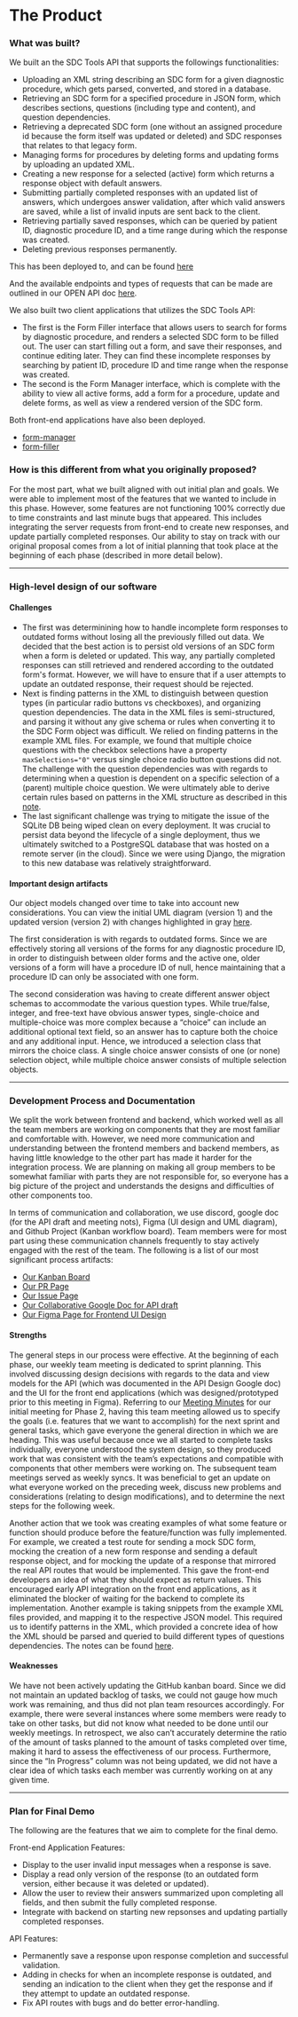 # The Product

### What was built?

We built an the SDC Tools API that supports the followings functionalities:

- Uploading an XML string describing an SDC form for a given diagnostic procedure, which gets parsed, converted, and stored in a database.
- Retrieving an SDC form for a specified procedure in JSON form,  which describes sections, questions (including type and content), and question dependencies.
- Retrieving a deprecated SDC form (one without an assigned procedure id because the form itself was updated or deleted) and SDC responses that relates to that legacy form.
- Managing forms for procedures by deleting forms and updating forms by uploading an updated XML.
- Creating a new response for a selected (active) form which returns a response object with default answers. 
- Submitting partially completed responses with an updated list of answers, which undergoes answer validation, after which valid answers are saved, while a list of invalid inputs are sent back to the client.
- Retrieving partially saved responses, which can be queried by patient ID, diagnostic procedure ID, and a time range during which the response was created.
- Deleting previous responses permanently. 

This has been deployed to, and can be found [here](http://dababysdcbackendapi-env-2.eba-ybqn7as3.ca-central-1.elasticbeanstalk.com/)

And the available endpoints and types of requests that can be made are outlined in our OPEN API doc [here](http://dababysdcbackendapi-env-2.eba-ybqn7as3.ca-central-1.elasticbeanstalk.com/api/). 

We also built two client applications that utilizes the SDC Tools API: 

- The first is the Form Filler interface that allows users to search for forms by diagnostic procedure, and renders a selected SDC form to be filled out. The user can start filling out a form, and save their responses, and continue editing later. They can find these incomplete responses by searching by patient ID, procedure ID and time range when the response was created. 
- The second is the Form Manager interface, which is complete with the ability to view all active forms, add a form for a procedure, update and delete forms, as well as view a rendered version of the SDC form. 

Both front-end applications have also been deployed. 
- [form-manager](http://dababysdcformmanager-env.eba-kd29msmd.ca-central-1.elasticbeanstalk.com/)
- [form-filler](http://dababysdcformfiller-env-1.eba-mq2saay2.ca-central-1.elasticbeanstalk.com/)

### How is this different from what you originally proposed?

For the most part, what we built aligned with out initial plan and goals. We were able to implement most of the features that we wanted to include in this phase. However, some features are not functioning 100% correctly due to time constraints and last minute bugs that appeared. This includes integrating the server requests from front-end to create new responses, and update partially completed responses. Our ability to stay on track with our original proposal comes from a lot of initial planning that took place at the beginning of each phase (described in more detail below). 

---

### High-level design of our software

#### Challenges 

- The first was determinining how to handle incomplete form responses to outdated forms without losing all the previously filled out data. We decided that the best action is to persist old versions of an SDC form when a form is deleted or updated. This way, any partially completed responses can still retrieved and rendered according to the outdated form's format. However, we will have to ensure that if a user attempts to update an outdated response, their request should be rejected. 
- Next is finding patterns in the XML to distinguish between question types (in particular radio buttons vs checkboxes), and organizing question dependencies. The data in the XML files is semi-structured, and parsing it without any give schema or rules when converting it to the SDC Form object was difficult. We relied on finding patterns in the example XML files. For example, we found that multiple choice questions with the checkbox selections have a property `maxSelections="0"` versus single choice radio button questions did not. The challenge with the question dependencies was with regards to determining when a question is dependent on a specific selection of a (parent) multiple choice question. We were ultimately able to derive certain rules based on patterns in the XML structure as described in this [note](https://www.notion.so/XML-Format-1f9e3db3a698472f8428bdb0df7c85c3).
- The last significant challenge was trying to mitigate the issue of the SQLite DB being wiped clean on every deployment. It was crucial to persist data beyond the lifecycle of a single deployment, thus we ultimately switched to a PostgreSQL database that was hosted on a remote server (in the cloud). Since we were using Django, the migration to this new database was relatively straightforward. 

#### Important design artifacts

Our object models changed over time to take into account new considerations. You can view the initial UML diagram (version 1) and the updated version (version 2) with changes highlighted in gray [here](https://www.figma.com/proto/IavfCnH57lFSQI2QF0x3ct/UML?node-id=1%3A2&scaling=min-zoom).

The first consideration is with regards to outdated forms. Since we are effectively storing all versions of the forms for any diagnostic procedure ID, in order to distinguish between older forms and the active one, older versions of a form will have a procedure ID of null, hence maintaining that a procedure ID can only be associated with one form. 

The second consideration was having to create different answer object schemas to accommodate the various question types. While true/false, integer, and free-text have obvious answer types, single-choice and multiple-choice was more complex because a “choice” can include an additional optional text field, so an answer has to capture both the choice and any additional input. Hence, we introduced a selection class that mirrors the choice class. A single choice answer consists of one (or none) selection object, while multiple choice answer consists of multiple selection objects. 

---

### Development Process and Documentation

We split the work between frontend and backend, which worked well as all the team members are working on components that they are most familiar and comfortable with. However, we need more communication and understanding between the frontend members and backend members, as having little knowledge to the other part has made it harder for the integration process. We are planning on making all group members to be somewhat familiar with parts they are not responsible for, so everyone has a big picture of the project and understands the designs and difficulties of other components too.

In terms of communication and collaboration, we use discord, google doc (for the API draft and meeting nots), Figma (UI design and UML diagram), and Github Project (Kanban workflow board). Team members were for most part using these communication channels frequently to stay actively engaged with the rest of the team. The following is a list of our most significant process artifacts:

- [Our Kanban Board](https://github.com/csc302-spring-2021/proj-DaBaby/projects/1)
- [Our PR Page](https://github.com/csc302-spring-2021/proj-DaBaby/pulls)
- [Our Issue Page](https://github.com/csc302-spring-2021/proj-DaBaby/issues)
- [Our Collaborative Google Doc for API draft](https://docs.google.com/document/d/1J7TGGASue_xIjq5fFc85_4OaSO-GMnhKaM1MsyaO9fU/edit)
- [Our Figma Page for Frontend UI Design](https://www.figma.com/file/MOL9rJRDOBurosFFsBjxlB/SDC-Tools?node-id=1%3A3)

#### Strengths 

The general steps in our process were effective. At the beginning of each phase, our weekly team meeting is dedicated to sprint planning. This involved discussing design decisions with regards to the data and view models for the API (which was documented in the API Design Google doc) and the UI for the front end applications (which was designed/prototyped prior to this meeting in Figma). Referring to our [Meeting Minutes](https://docs.google.com/document/u/1/d/1WH-BLfZNkNob_WF_eOkAI-nBUF9moJW-o5aaVVLHos8/edit) for our initial meeting for Phase 2, having this team meeting allowed us to specify the goals (i.e. features that we want to accomplish) for the next sprint and general tasks, which gave everyone the general direction in which we are heading. This was useful because once we all started to complete tasks individually, everyone understood the system design, so they produced work that was consistent with the team’s expectations and compatible with components that other members were working on. The subsequent team meetings served as weekly syncs. It was beneficial to get an update on what everyone worked on the preceding week, discuss new problems and considerations (relating to design modifications), and to determine the next steps for the following week. 

Another action that we took was creating examples of what some feature or function should produce before the feature/function was fully implemented. For example, we created a test route for sending a mock SDC form, mocking the creation of a new form response and sending a default response object, and for mocking the update of a response that mirrored the real API routes that would be implemented. This gave the front-end developers an idea of what they should expect as return values. This encouraged early API integration on the front end applications, as it eliminated the blocker of waiting for the backend to complete its implementation. Another example is taking snippets from the example XML files provided, and mapping it to the respective JSON model. This required us to identify patterns in the XML, which provided a concrete idea of how the XML should be parsed and queried to build different types of questions dependencies. The notes can be found [here](https://www.notion.so/XML-Format-1f9e3db3a698472f8428bdb0df7c85c3). 


#### Weaknesses

We have not been actively updating the GitHub kanban board. Since we did not maintain an updated backlog of tasks, we could not gauge how much work was remaining, and thus did not plan team resources accordingly. For example, there were several instances where some members were ready to take on other tasks, but did not know what needed to be done until our weekly meetings. In retrospect, we also can’t accurately determine the ratio of the amount of tasks planned to the amount of tasks completed over time, making it hard to assess the effectiveness of our process. Furthermore, since the “In Progress” column was not being updated, we did not have a clear idea of which tasks each member was currently working on at any given time. 

---

### Plan for Final Demo

The following are the features that we aim to complete for the final demo.

Front-end Application Features:

- Display to the user invalid input messages when a response is save.
- Display a read only version of the response (to an outdated form version, either because it was deleted or updated).
- Allow the user to review their answers summarized upon completing all fields, and then submit the fully completed response.
- Integrate with backend on starting new repsonses and updating partially completed responses.

API Features:

- Permanently save a response upon response completion and successful validation.
- Adding in checks for when an incomplete response is outdated, and sending an indication to the client when they get the response and if they attempt to update an outdated response.
- Fix API routes with bugs and do better error-handling.



